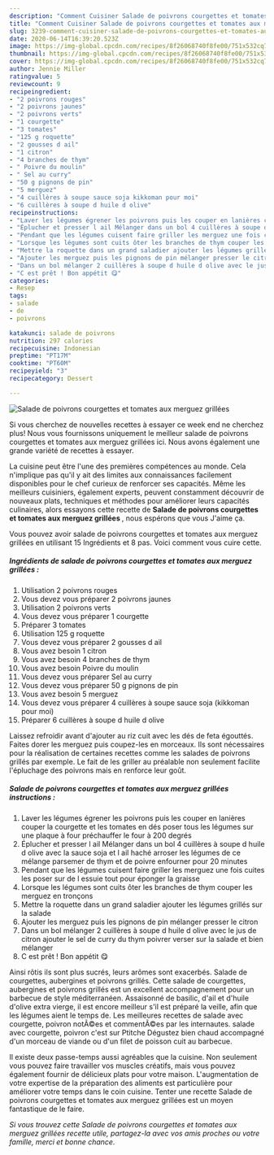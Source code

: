 ```yaml
---
description: "Comment Cuisiner Salade de poivrons courgettes et tomates aux merguez grillées"
title: "Comment Cuisiner Salade de poivrons courgettes et tomates aux merguez grillées"
slug: 3239-comment-cuisiner-salade-de-poivrons-courgettes-et-tomates-aux-merguez-grillees
date: 2020-06-14T16:39:20.523Z
image: https://img-global.cpcdn.com/recipes/8f26068740f8fe00/751x532cq70/salade-de-poivrons-courgettes-et-tomates-aux-merguez-grillees-photo-principale-de-la-recette.jpg
thumbnail: https://img-global.cpcdn.com/recipes/8f26068740f8fe00/751x532cq70/salade-de-poivrons-courgettes-et-tomates-aux-merguez-grillees-photo-principale-de-la-recette.jpg
cover: https://img-global.cpcdn.com/recipes/8f26068740f8fe00/751x532cq70/salade-de-poivrons-courgettes-et-tomates-aux-merguez-grillees-photo-principale-de-la-recette.jpg
author: Jennie Miller
ratingvalue: 5
reviewcount: 9
recipeingredient:
- "2 poivrons rouges"
- "2 poivrons jaunes"
- "2 poivrons verts"
- "1 courgette"
- "3 tomates"
- "125 g roquette"
- "2 gousses d ail"
- "1 citron"
- "4 branches de thym"
- " Poivre du moulin"
- " Sel au curry"
- "50 g pignons de pin"
- "5 merguez"
- "4 cuillères à soupe sauce soja kikkoman pour moi"
- "6 cuillères à soupe d huile d olive"
recipeinstructions:
- "Laver les légumes égrener les poivrons puis les couper en lanières couper la courgette et les tomates en dés poser tous les légumes sur une plaque à four préchauffer le four à 200 degrés"
- "Éplucher et presser l ail Mélanger dans un bol 4 cuillères à soupe d huile d olive avec la sauce soja et l ail haché arroser les légumes de ce mélange parsemer de thym et de poivre enfourner pour 20 minutes"
- "Pendant que les légumes cuisent faire griller les merguez une fois cuites les poser sur de l essuie tout pour éponger la graisse"
- "Lorsque les légumes sont cuits ôter les branches de thym couper les merguez en tronçons"
- "Mettre la roquette dans un grand saladier ajouter les légumes grillés sur la salade"
- "Ajouter les merguez puis les pignons de pin mélanger presser le citron"
- "Dans un bol mélanger 2 cuillères à soupe d huile d olive avec le jus de citron ajouter le sel de curry du thym poivrer verser sur la salade et bien mélanger"
- "C est prêt ! Bon appétit 😋"
categories:
- Resep
tags:
- salade
- de
- poivrons

katakunci: salade de poivrons 
nutrition: 297 calories
recipecuisine: Indonesian
preptime: "PT17M"
cooktime: "PT60M"
recipeyield: "3"
recipecategory: Dessert

---
```



![Salade de poivrons courgettes et tomates aux merguez grillées](https://img-global.cpcdn.com/recipes/8f26068740f8fe00/751x532cq70/salade-de-poivrons-courgettes-et-tomates-aux-merguez-grillees-photo-principale-de-la-recette.jpg)

Si vous cherchez de nouvelles recettes à essayer ce week end ne cherchez plus! Nous vous fournissons uniquement le meilleur salade de poivrons courgettes et tomates aux merguez grillées ici. Nous avons également une grande variété de recettes à essayer.

La cuisine peut être l'une des premières compétences au monde. Cela n'implique pas qu'il y ait des limites aux connaissances facilement disponibles pour le chef curieux de renforcer ses capacités. Même les meilleurs cuisiniers, également experts, peuvent constamment découvrir de nouveaux plats, techniques et méthodes pour améliorer leurs capacités culinaires, alors essayons cette recette de <strong> Salade de poivrons courgettes et tomates aux merguez grillées </strong>, nous espérons que vous J'aime ça.

<!--inarticleads1-->

Vous pouvez avoir salade de poivrons courgettes et tomates aux merguez grillées en utilisant 15 Ingrédients et 8 pas. Voici comment vous cuire cette.

##### Ingrédients de salade de poivrons courgettes et tomates aux merguez grillées :

1. Utilisation 2 poivrons rouges
1. Vous devez vous préparer 2 poivrons jaunes
1. Utilisation 2 poivrons verts
1. Vous devez vous préparer 1 courgette
1. Préparer 3 tomates
1. Utilisation 125 g roquette
1. Vous devez vous préparer 2 gousses d ail
1. Vous avez besoin 1 citron
1. Vous avez besoin 4 branches de thym
1. Vous avez besoin  Poivre du moulin
1. Vous devez vous préparer  Sel au curry
1. Vous devez vous préparer 50 g pignons de pin
1. Vous avez besoin 5 merguez
1. Vous devez vous préparer 4 cuillères à soupe sauce soja (kikkoman pour moi)
1. Préparer 6 cuillères à soupe d huile d olive


Laissez refroidir avant d&#39;ajouter au riz cuit avec les dés de feta égouttés. Faites dorer les merguez puis coupez-les en morceaux. Ils sont nécessaires pour la réalisation de certaines recettes comme les salades de poivrons grillés par exemple. Le fait de les griller au préalable non seulement facilite l&#39;épluchage des poivrons mais en renforce leur goût. 

<!--inarticleads2-->

##### Salade de poivrons courgettes et tomates aux merguez grillées instructions :

1. Laver les légumes égrener les poivrons puis les couper en lanières couper la courgette et les tomates en dés poser tous les légumes sur une plaque à four préchauffer le four à 200 degrés
1. Éplucher et presser l ail Mélanger dans un bol 4 cuillères à soupe d huile d olive avec la sauce soja et l ail haché arroser les légumes de ce mélange parsemer de thym et de poivre enfourner pour 20 minutes
1. Pendant que les légumes cuisent faire griller les merguez une fois cuites les poser sur de l essuie tout pour éponger la graisse
1. Lorsque les légumes sont cuits ôter les branches de thym couper les merguez en tronçons
1. Mettre la roquette dans un grand saladier ajouter les légumes grillés sur la salade
1. Ajouter les merguez puis les pignons de pin mélanger presser le citron
1. Dans un bol mélanger 2 cuillères à soupe d huile d olive avec le jus de citron ajouter le sel de curry du thym poivrer verser sur la salade et bien mélanger
1. C est prêt ! Bon appétit 😋


Ainsi rôtis ils sont plus sucrés, leurs arômes sont exacerbés. Salade de courgettes, aubergines et poivrons grillés. Cette salade de courgettes, aubergines et poivrons grillés est un excellent accompagnement pour un barbecue de style méditerranéen. Assaisonné de basilic, d&#39;ail et d&#39;huile d&#39;olive extra vierge, il est encore meilleur s&#39;il est préparé la veille, afin que les légumes aient le temps de. Les meilleures recettes de salade avec courgette, poivron notÃ©es et commentÃ©es par les internautes. salade avec courgette, poivron c&#39;est sur Ptitche Dégustez bien chaud accompagné d&#39;un morceau de viande ou d&#39;un filet de poisson cuit au barbecue. 

<!--inarticleads1-->

<p>
Il existe deux passe-temps aussi agréables que la cuisine. Non seulement vous pouvez faire travailler vos muscles créatifs, mais vous pouvez également fournir de délicieux plats pour votre maison. L'augmentation de votre expertise de la préparation des aliments est particulière pour améliorer votre temps dans le coin cuisine. Tenter une recette Salade de poivrons courgettes et tomates aux merguez grillées est un moyen fantastique de le faire.
</p>

<p>
<i>Si vous trouvez cette Salade de poivrons courgettes et tomates aux merguez grillées recette utile, partagez-la avec vos amis proches ou votre famille, merci et bonne chance.</i>
</p>
